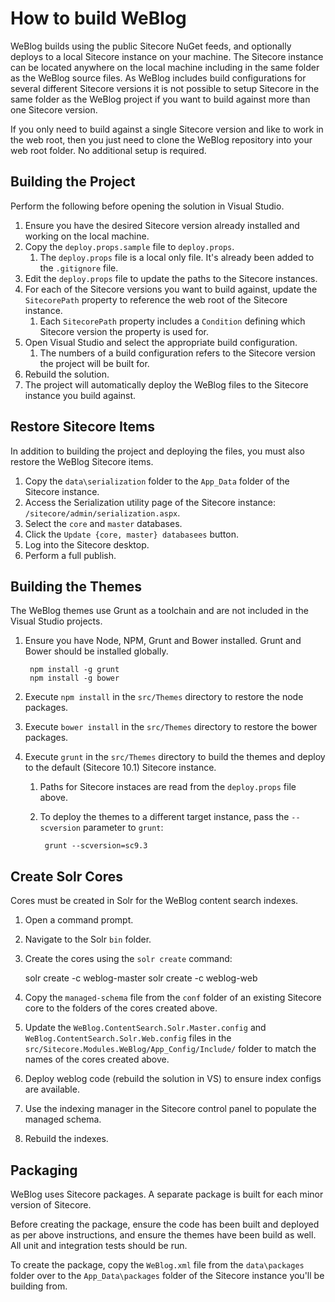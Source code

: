 # How to build WeBlog #

WeBlog builds using the public Sitecore NuGet feeds, and optionally deploys to a local Sitecore instance on your machine. The Sitecore instance can be located anywhere on the local machine including in the same folder as the WeBlog source files. As WeBlog includes build configurations for several different Sitecore versions it is not possible to setup Sitecore in the same folder as the WeBlog project if you want to build against more than one Sitecore version.

If you only need to build against a single Sitecore version and like to work in the web root, then you just need to clone the WeBlog repository into your web root folder. No additional setup is required.

## Building the Project ##

Perform the following before opening the solution in Visual Studio.

1. Ensure you have the desired Sitecore version already installed and working on the local machine.
1. Copy the `deploy.props.sample` file to `deploy.props`.
	1. The `deploy.props` file is a local only file. It's already been added to the `.gitignore` file.
1. Edit the `deploy.props` file to update the paths to the Sitecore instances.
1. For each of the Sitecore versions you want to build against, update the `SitecorePath` property to reference the web root of the Sitecore instance.
	1. Each `SitecorePath` property includes a `Condition` defining which Sitecore version the property is used for.
1. Open Visual Studio and select the appropriate build configuration.
	1. The numbers of a build configuration refers to the Sitecore version the project will be built for.
1. Rebuild the solution.
1. The project will automatically deploy the WeBlog files to the Sitecore instance you build against.

## Restore Sitecore Items ##

In addition to building the project and deploying the files, you must also restore the WeBlog Sitecore items.

1. Copy the `data\serialization` folder to the `App_Data` folder of the Sitecore instance.
1. Access the Serialization utility page of the Sitecore instance: `/sitecore/admin/serialization.aspx`.
1. Select the `core` and `master` databases.
1. Click the `Update {core, master} databasees` button.
1. Log into the Sitecore desktop.
1. Perform a full publish.

## Building the Themes ##

The WeBlog themes use Grunt as a toolchain and are not included in the Visual Studio projects.

1. Ensure you have Node, NPM, Grunt and Bower installed. Grunt and Bower should be installed globally.

		npm install -g grunt
		npm install -g bower

1. Execute `npm install` in the `src/Themes` directory to restore the node packages.
1. Execute `bower install` in the `src/Themes` directory to restore the bower packages.
1. Execute `grunt` in the `src/Themes` directory to build the themes and deploy to the default (Sitecore 10.1) Sitecore instance.
	1. Paths for Sitecore instaces are read from the `deploy.props` file above.
	1. To deploy the themes to a different target instance, pass the `--scversion` parameter to `grunt`:
	
			grunt --scversion=sc9.3

## Create Solr Cores ##

Cores must be created in Solr for the WeBlog content search indexes.

1. Open a command prompt.
1. Navigate to the Solr `bin` folder.
1. Create the cores using the `solr create` command:

	solr create -c weblog-master
	solr create -c weblog-web

1. Copy the `managed-schema` file from the `conf` folder of an existing Sitecore core to the folders of the cores created above.
1. Update the `WeBlog.ContentSearch.Solr.Master.config` and `WeBlog.ContentSearch.Solr.Web.config` files in the  `src/Sitecore.Modules.WeBlog/App_Config/Include/` folder to match the names of the cores created above.
1. Deploy weblog code (rebuild the solution in VS) to ensure index configs are available.
1. Use the indexing manager in the Sitecore control panel to populate the managed schema.
1. Rebuild the indexes.

## Packaging ##

WeBlog uses Sitecore packages. A separate package is built for each minor version of Sitecore.

Before creating the package, ensure the code has been built and deployed as per above instructions, and ensure the themes have been build as well. All unit and integration tests should be run.

To create the package, copy the `WeBlog.xml` file from the `data\packages` folder over to the `App_Data\packages` folder of the Sitecore instance you'll be building from.
